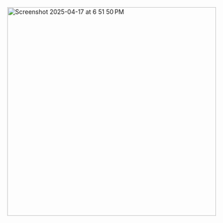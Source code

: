 <img width="479" alt="Screenshot 2025-04-17 at 6 51 50 PM" src="https://github.com/user-attachments/assets/14ed5124-6d51-4ee8-b544-7d297f085530" />
